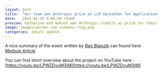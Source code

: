 ```yaml
---
layout: post
title:  "Our team won Anthropic prize at LLM Hackathon for Applications in Materials and Chemistry 2024"
date:   2024-05-29 9:00:50 +0100
preview: Katharina and Aakash won Anthropic credits as prize for their work on fine-tuning LLMs for materials property predictions.
image: images/werner-von-siemens-ring.png
categories: jekyll update
---
```


A nice summary of the event written by [Ben Blaiszik](https://github.com/blaiszik) can found here: [Medium Article](https://medium.com/@blaiszik/llms-to-accelerate-discovery-in-materials-science-and-chemistry-refections-on-a-hackathon-b8364ca32242)

You can find short overview about the project on YouTube here : [https://youtu.be/LPWZDvuM3jM](https://youtu.be/LPWZDvuM3jM)


